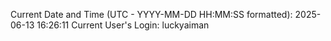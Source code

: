Current Date and Time (UTC - YYYY-MM-DD HH:MM:SS formatted): 2025-06-13 16:26:11
Current User's Login: luckyaiman
